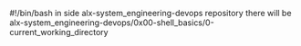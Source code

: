 #!/bin/bash
in side alx-system_engineering-devops repository there will be 
alx-system_engineering-devops/0x00-shell_basics/0-current_working_directory

